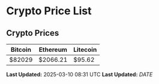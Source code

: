 # Crypto Price List

## Crypto Prices
| Bitcoin | Ethereum | Litecoin |
| ------- | -------- | -------- |
| $82029 | $2066.21 | $95.62 |
**Last Updated:** 2025-03-10 08:31 UTC
**Last Updated:** $DATE$

